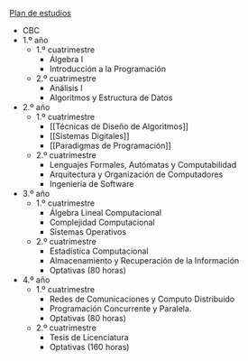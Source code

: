 [Plan de estudios](https://computacion.dc.uba.ar/plan-de-estudios-2023/)
* CBC
* 1.º año
	* 1.º cuatrimestre
		* Álgebra I
		* Introducción a la Programación
	* 2.º cuatrimestre
		* Análisis I
		* Algoritmos y Estructura de Datos
* 2.º año
	* 1.º cuatrimestre
		* [[Técnicas de Diseño de Algoritmos]]
		* [[Sistemas Digitales]]
		* [[Paradigmas de Programación]]
	* 2.º cuatrimestre 
		* Lenguajes Formales, Autómatas y Computabilidad
		* Arquitectura y Organización de Computadores
		* Ingeniería de Software
* 3.º año
	* 1.º cuatrimestre
		* Álgebra Lineal Computacional
		* Complejidad Computacional
		* Sistemas Operativos
	* 2.º cuatrimestre
		* Estadística Computacional
		* Almacenamiento y Recuperación de la Información
		* Optativas (80 horas)
* 4.º año
	* 1.º cuatrimestre
		* Redes de Comunicaciones y Computo Distribuido
		* Programación Concurrente y Paralela.
		* Optativas (80 horas)
	* 2.º cuatrimestre
		* Tesis de Licenciatura
		* Optativas (160 horas)